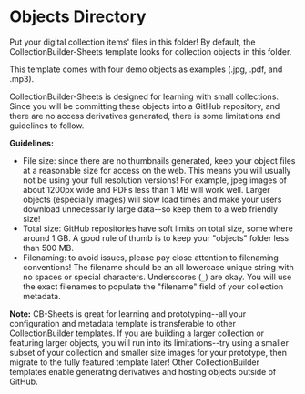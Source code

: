 # Objects Directory

Put your digital collection items' files in this folder!
By default, the CollectionBuilder-Sheets template looks for collection objects in this folder. 

This template comes with four demo objects as examples (.jpg, .pdf, and .mp3). 

CollectionBuilder-Sheets is designed for learning with small collections. 
Since you will be committing these objects into a GitHub repository, and there are no access derivatives generated, there is some limitations and guidelines to follow. 

**Guidelines:**

- File size: since there are no thumbnails generated, keep your object files at a reasonable size for access on the web. This means you will usually not be using your full resolution versions! For example, jpeg images of about 1200px wide and PDFs less than 1 MB will work well. Larger objects (especially images) will slow load times and make your users download unnecessarily large data--so keep them to a web friendly size!
- Total size: GitHub repositories have soft limits on total size, some where around 1 GB. A good rule of thumb is to keep your "objects" folder less than 500 MB. 
- Filenaming: to avoid issues, please pay close attention to filenaming conventions! The filename should be an all lowercase unique string with no spaces or special characters. Underscores (`_`) are okay. You will use the exact filenames to populate the "filename" field of your collection metadata.

**Note:** 
CB-Sheets is great for learning and prototyping--all your configuration and metadata template is transferable to other CollectionBuilder templates.
If you are building a larger collection or featuring larger objects, you will run into its limitations--try using a smaller subset of your collection and smaller size images for your prototype, then migrate to the fully featured template later!
Other CollectionBuilder templates enable generating derivatives and hosting objects outside of GitHub.
